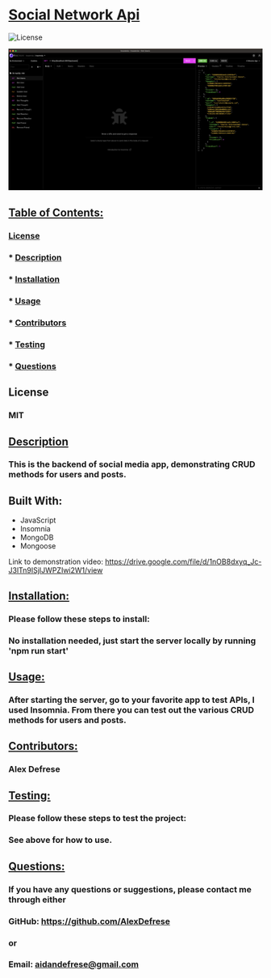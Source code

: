  # <u>Social Network Api</u>

  ![License](https://img.shields.io/badge/License-MIT-green.svg)
  
  ![Screenshot of Insomnia Testing](./assets/testing.png)

  ## <u>Table of Contents:</u>
  ### [License](#license)
  ### * [Description](#description)
  ### * [Installation](#install)
  ### * [Usage](#usage)
  ### * [Contributors](#contributors)
  ### * [Testing](#testing)
  ### * [Questions](#questions)

  ## License
  ### MIT

  ## <u>Description</u>
  ### This is the backend of  social media app, demonstrating CRUD methods for users and posts. 

## Built With: 
- JavaScript
- Insomnia
- MongoDB
- Mongoose

Link to demonstration video: 
https://drive.google.com/file/d/1nOB8dxyq_Jc-J3lTn9ISjIJWPZIwi2W1/view
  ## <u>Installation:</u>
  ### Please follow these steps to install:
  ### No installation needed, just start the server locally by running 'npm run start'

  ## <u>Usage:</u>
  ### After starting the server, go to your favorite app to test APIs, I used Insomnia. From there you can test out the various CRUD methods for users and posts. 

  ## <u>Contributors:</u> 
  ### Alex Defrese

  ## <u>Testing:</u>
  ### Please follow these steps to test the project:
  ### See above for how to use.

  ## <u>Questions:</u> 
  ### If you have any questions or suggestions, please contact me through either
  ### GitHub: https://github.com/AlexDefrese
  ### or
  ### Email: aidandefrese@gmail.com

